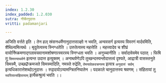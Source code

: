 ```yaml
---
index: 1.2.30
index_padded: 1.2.030
sutra: नीचैरनुदात्तः
vritti: padamanjari

---
```

अजिति वर्त्तते इति । तेन हल् स्रंसनधर्मेणानुदात्तसञ्ज्ञो न भवति, अन्ववसर्ग इत्यस्य विवरणं मार्दवमिति, शैथिल्यमित्यर्थः । मृदुतेत्यस्य स्निग्धतेति । उरुतेत्यस्य महत्तेति । महत्त्वादेव च शीघ्रं वायोर्निष्क्रमणाद्गलावयवानामशोषणात्स्वरस्य स्निग्धता भवति । अनुच्चानीति । सर्वादावेवमेव पठात् । फिषि तु `सिमस्याथर्वणे` इत्यन्त उदात्त इत्युक्तम् । अनाथर्वणेऽपि तुच्छन्दस्यन्तोदात्तत्वं दृश्यते, आद्रात्री वासस्तनुते सिमस्मै, उच्छØक्रमजते सिमस्मादिति, नमस्ते रुद्रेति, `तेमयावेकवचनस्य` इत्यत्र `अनुदात्तं सर्वम्` इत्यधिकारात्तेशब्दोऽनुदात्तः । रुद्रादयोऽप्यामन्त्रितनिघातेन । पदकाले चानुदात्तस्य श्रवणम् । संहितायां तु `स्वरितात्संहितायाम्` इत्यैकश्रुत्यं भवति ।।